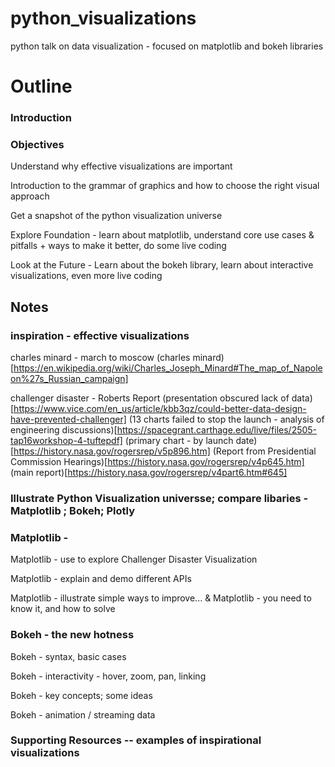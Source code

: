 # python_visualizations
python talk on data visualization - focused on matplotlib and bokeh libraries

# Outline
### Introduction

### Objectives
Understand why effective visualizations are important

Introduction to the grammar of graphics and how to choose the right visual approach

Get a snapshot of the python visualization universe

Explore Foundation - learn about matplotlib, understand core use cases & pitfalls + ways to make it better, do some live coding

Look at the Future - Learn about the bokeh library, learn about interactive visualizations, even more live coding


## Notes
### inspiration - effective visualizations
charles minard - march to moscow
(charles minard)[https://en.wikipedia.org/wiki/Charles_Joseph_Minard#The_map_of_Napoleon%27s_Russian_campaign]

challenger disaster - Roberts Report
(presentation obscured lack of data)[https://www.vice.com/en_us/article/kbb3qz/could-better-data-design-have-prevented-challenger]
(13 charts failed to stop the launch - analysis of engineering discussions)[https://spacegrant.carthage.edu/live/files/2505-tap16workshop-4-tuftepdf]
(primary chart - by launch date)[https://history.nasa.gov/rogersrep/v5p896.htm]
(Report from Presidential Commission Hearings)[https://history.nasa.gov/rogersrep/v4p645.htm]
(main report)[https://history.nasa.gov/rogersrep/v4part6.htm#645]


### Illustrate Python Visualization universse; compare libaries - Matplotlib ; Bokeh; Plotly


### Matplotlib - 

Matplotlib - use to explore Challenger Disaster Visualization

Matplotlib - explain and demo different APIs

Matplotlib - illustrate simple ways to improve...  & Matplotlib - you need to know it, and how to solve

### Bokeh - the new hotness
Bokeh - syntax, basic cases

Bokeh - interactivity - hover, zoom, pan, linking

Bokeh - key concepts; some ideas 

Bokeh - animation / streaming data

### Supporting Resources -- examples of inspirational visualizations
